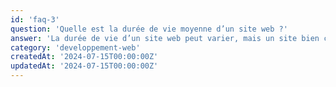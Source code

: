 ```yaml
---
id: 'faq-3'
question: 'Quelle est la durée de vie moyenne d’un site web ?'
answer: 'La durée de vie d’un site web peut varier, mais un site bien conçu et maintenu peut durer de 3 à 5 ans avant de nécessiter une refonte importante.'
category: 'developpement-web'
createdAt: '2024-07-15T00:00:00Z'
updatedAt: '2024-07-15T00:00:00Z'
---
```

